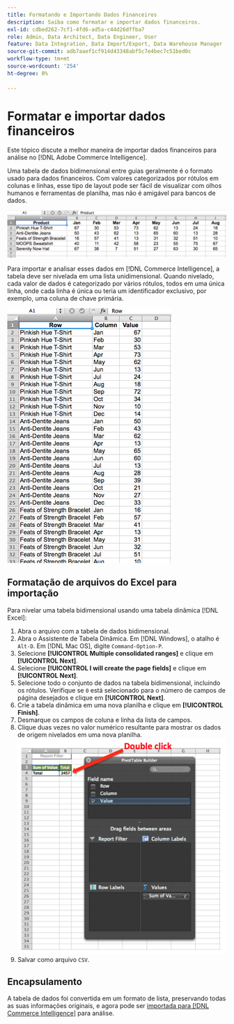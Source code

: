 ```yaml
---
title: Formatando e Importando Dados Financeiros
description: Saiba como formatar e importar dados financeiros.
exl-id: cdbed262-7cf1-4fd6-ad5a-c44d26dffba7
role: Admin, Data Architect, Data Engineer, User
feature: Data Integration, Data Import/Export, Data Warehouse Manager
source-git-commit: adb7aaef1cf914d43348abf5c7e4bec7c51bed0c
workflow-type: tm+mt
source-wordcount: '254'
ht-degree: 0%

---
```


# Formatar e importar dados financeiros

Este tópico discute a melhor maneira de importar dados financeiros para análise no [!DNL Adobe Commerce Intelligence].

Uma tabela de dados bidimensional entre guias geralmente é o formato usado para dados financeiros. Com valores categorizados por rótulos em colunas e linhas, esse tipo de layout pode ser fácil de visualizar com olhos humanos e ferramentas de planilha, mas não é amigável para bancos de dados.

![](../../mbi/assets/crosstab.png)

Para importar e analisar esses dados em [!DNL Commerce Intelligence], a tabela deve ser nivelada em uma lista unidimensional. Quando nivelado, cada valor de dados é categorizado por vários rótulos, todos em uma única linha, onde cada linha é única ou teria um identificador exclusivo, por exemplo, uma coluna de chave primária.

![](../../mbi/assets/flattened.png)

## Formatação de arquivos do Excel para importação

Para nivelar uma tabela bidimensional usando uma tabela dinâmica [!DNL Excel]:

1. Abra o arquivo com a tabela de dados bidimensional.
1. Abra o Assistente de Tabela Dinâmica. Em [!DNL Windows], o atalho é `Alt-D`. Em [!DNL Mac OS], digite `Command-Option-P`.
1. Selecione **[!UICONTROL Multiple consolidated ranges]** e clique em **[!UICONTROL Next]**.
1. Selecione **[!UICONTROL I will create the page fields]** e clique em **[!UICONTROL Next]**.
1. Selecione todo o conjunto de dados na tabela bidimensional, incluindo os rótulos. Verifique se `0` está selecionado para o número de campos de página desejados e clique em **[!UICONTROL Next]**.
1. Crie a tabela dinâmica em uma nova planilha e clique em **[!UICONTROL Finish]**.
1. Desmarque os campos de coluna e linha da lista de campos.
1. Clique duas vezes no valor numérico resultante para mostrar os dados de origem nivelados em uma nova planilha.
   ![](../../mbi/assets/pivot-table-double-click.png)
1. Salvar como arquivo `CSV`.

## Encapsulamento

A tabela de dados foi convertida em um formato de lista, preservando todas as suas informações originais, e agora pode ser [importada para [!DNL Commerce Intelligence]](../data-analyst/importing-data/connecting-data/using-file-uploader.md) para análise.
